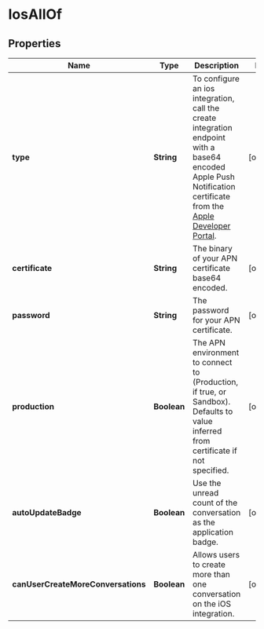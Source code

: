 

# IosAllOf

## Properties

Name | Type | Description | Notes
------------ | ------------- | ------------- | -------------
**type** | **String** | To configure an ios integration, call the create integration endpoint with a base64 encoded Apple Push Notification certificate from the [Apple Developer Portal](https://developer.apple.com/).  |  [optional]
**certificate** | **String** | The binary of your APN certificate base64 encoded. |  [optional]
**password** | **String** | The password for your APN certificate. |  [optional]
**production** | **Boolean** | The APN environment to connect to (Production, if true, or Sandbox). Defaults to value inferred from certificate if not specified. |  [optional]
**autoUpdateBadge** | **Boolean** | Use the unread count of the conversation as the application badge. |  [optional]
**canUserCreateMoreConversations** | **Boolean** | Allows users to create more than one conversation on the iOS integration. |  [optional]




